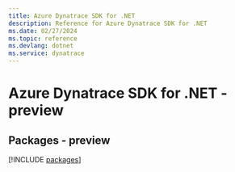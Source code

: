 ```yaml
---
title: Azure Dynatrace SDK for .NET
description: Reference for Azure Dynatrace SDK for .NET
ms.date: 02/27/2024
ms.topic: reference
ms.devlang: dotnet
ms.service: dynatrace
---
```

# Azure Dynatrace SDK for .NET - preview
## Packages - preview
[!INCLUDE [packages](dynatrace-index.md)]